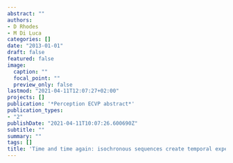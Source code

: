 ```yaml
---
abstract: ""
authors:
- D Rhodes
- M Di Luca
categories: []
date: "2013-01-01"
draft: false
featured: false
image:
  caption: ""
  focal_point: ""
  preview_only: false
lastmod: "2021-04-11T12:07:27+02:00"
projects: []
publication: '*Perception ECVP abstract*'
publication_types:
- "2"
publishDate: "2021-04-11T10:07:26.600690Z"
subtitle: ""
summary: ""
tags: []
title: 'Time and time again: isochronous sequences create temporal expectations'
---
```

